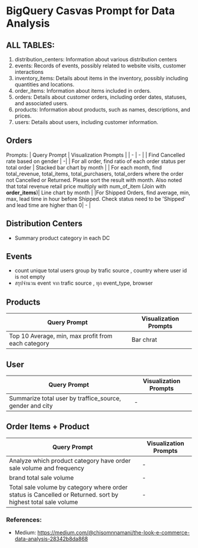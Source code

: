 # BigQuery Casvas Prompt for Data Analysis

## ALL TABLES:
1. distribution_centers: Information about various distribution centers
2. events: Records of events, possibly related to website visits, customer interactions
3. inventory_items: Details about items in the inventory, possibly including quantities and locations.
4. order_items: Information about items included in orders.
5. orders: Details about customer orders, including order dates, statuses, and associated users.
6. products: Information about products, such as names, descriptions, and prices.
7. users: Details about users, including customer information.

## Orders
Prompts:
| Query Prompt | Visualization Prompts |
| - | - |
| Find Cancelled rate based on gender | -|
| For all order, find ratio of each order status per total order | Stacked bar chart by month |
| For each month, find total_revenue, total_items, total_purchasers, total_orders where the order not Cancelled or Returned. Please sort the result with month. Also noted that total revenue retail price multiply with num_of_item (Join with **order_items**)| Line chart by month |
|For Shipped Orders, find average, min, max, lead time in hour before Shipped. Check status need to be 'Shipped' and lead time are higher than 0| - |

## Distribution Centers
- Summary product category in each DC

## Events
- count unique total users group by trafic source , country where user id is not empty
- สรุปจำนวน event จาก trafic source , ทุก event_type, browser

## Products
| Query Prompt | Visualization Prompts |
| - | - |
|Top 10 Average, min, max profit from each category |Bar chrat|

## User
| Query Prompt | Visualization Prompts |
| - | - |
| Summarize total user by traffice_source, gender and city |-|

## Order Items + Product 
| Query Prompt | Visualization Prompts |
| - | - |
| Analyze which product category have order sale volume and frequency | - |
| brand total sale volume| - |
| Total sale volume by category where order status is Cancelled or Returned. sort by highest total sale volume | - |


### References:
- Medium: https://medium.com/@chisomnnamani/the-look-e-commerce-data-analysis-28342b8da868